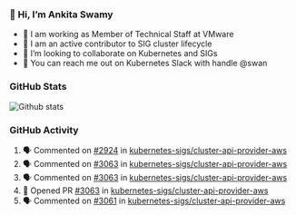 ### 👋 Hi, I’m Ankita Swamy 

- 💼 I am working as Member of Technical Staff at VMware
- 👀 I am an active contributor to SIG cluster lifecycle 
- 💞️ I’m looking to collaborate on Kubernetes and SIGs
- 💬 You can reach me out on Kubernetes Slack with handle @swan

### GitHub Stats
![Github stats](https://github-readme-stats.vercel.app/api?username=Ankitasw&count_private=true&show_icons=true&theme=tokyonight)

### GitHub Activity 
<!--START_SECTION:activity-->
1. 🗣 Commented on [#2924](https://github.com/kubernetes-sigs/cluster-api-provider-aws/issues/2924) in [kubernetes-sigs/cluster-api-provider-aws](https://github.com/kubernetes-sigs/cluster-api-provider-aws)
2. 🗣 Commented on [#3063](https://github.com/kubernetes-sigs/cluster-api-provider-aws/issues/3063) in [kubernetes-sigs/cluster-api-provider-aws](https://github.com/kubernetes-sigs/cluster-api-provider-aws)
3. 🗣 Commented on [#3063](https://github.com/kubernetes-sigs/cluster-api-provider-aws/issues/3063) in [kubernetes-sigs/cluster-api-provider-aws](https://github.com/kubernetes-sigs/cluster-api-provider-aws)
4. 💪 Opened PR [#3063](https://github.com/kubernetes-sigs/cluster-api-provider-aws/pull/3063) in [kubernetes-sigs/cluster-api-provider-aws](https://github.com/kubernetes-sigs/cluster-api-provider-aws)
5. 🗣 Commented on [#3061](https://github.com/kubernetes-sigs/cluster-api-provider-aws/issues/3061) in [kubernetes-sigs/cluster-api-provider-aws](https://github.com/kubernetes-sigs/cluster-api-provider-aws)
<!--END_SECTION:activity-->

